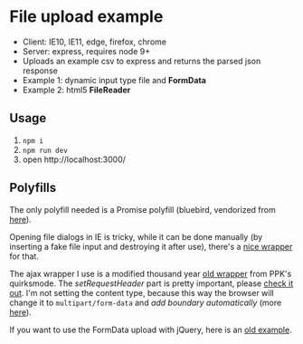 File upload example
===================

* Client: IE10, IE11, edge, firefox, chrome
* Server: express, requires node 9+
* Uploads an example csv to express and returns the parsed json response
* Example 1: dynamic input type file and __FormData__
* Example 2: html5 __FileReader__

## Usage

1. `npm i`
2. `npm run dev`
3. open http://localhost:3000/

## Polyfills

The only polyfill needed is a Promise polyfill (bluebird, vendorized
from [here](https://cdnjs.cloudflare.com/ajax/libs/bluebird/3.5.0/bluebird.min.js)).

Opening file dialogs in IE is tricky, while it can be done manually (by inserting
a fake file input and destroying it after use), there's a 
[nice wrapper](https://github.com/alnorris/file-dialog) for that.

The ajax wrapper I use is a modified thousand year
[old wrapper](http://www.quirksmode.org/js/xmlhttp.html) from PPK's
quirksmode. The _setRequestHeader_ part is pretty important, please
[check it out](./public/utils/ajax.js). I'm not setting the content type,
because this way the browser will change it to `multipart/form-data`
and _add boundary automatically_ (more [here](https://github.com/axios/axios/issues/318)).

If you want to use the FormData upload with jQuery, here is an
[old example](https://github.com/szkrd/file-upload-example/blob/master/index.html).

